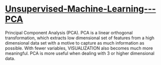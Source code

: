 # [Unsupervised-Machine-Learning---PCA](https://github.com/D4Danny/Unsupervised-Machine-Learning---PCA/blob/main/Principle%20Component%20Analysis%20(PCA)%20for%20WINE%20Dataset.ipynb)

Principal Component Analysis (PCA). PCA is a linear orthogonal transformation, which extracts low dimensional set of features from a high dimensional data set with a motive to capture as much information as possible. With fewer variables, VISUALIZATION also becomes much more meaningful. PCA is more useful when dealing with 3 or higher dimensional data.
